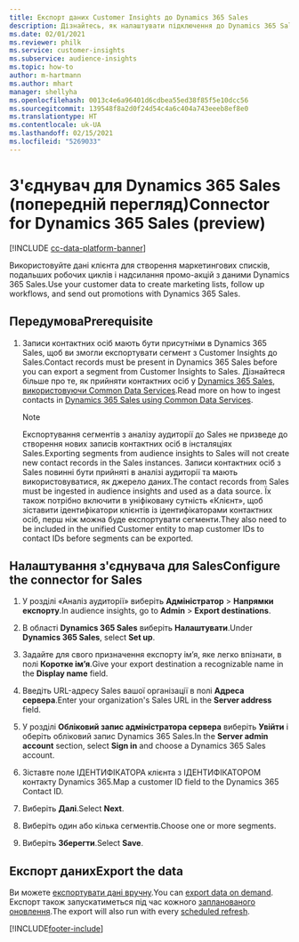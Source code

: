 ```yaml
---
title: Експорт даних Customer Insights до Dynamics 365 Sales
description: Дізнайтесь, як налаштувати підключення до Dynamics 365 Sales.
ms.date: 02/01/2021
ms.reviewer: philk
ms.service: customer-insights
ms.subservice: audience-insights
ms.topic: how-to
author: m-hartmann
ms.author: mhart
manager: shellyha
ms.openlocfilehash: 0013c4e6a96401d6cdbea55ed38f85f5e10dcc56
ms.sourcegitcommit: 139548f8a2d0f24d54c4a6c404a743eeeb8ef8e0
ms.translationtype: HT
ms.contentlocale: uk-UA
ms.lasthandoff: 02/15/2021
ms.locfileid: "5269033"
---
```

# <a name="connector-for-dynamics-365-sales-preview"></a><span data-ttu-id="9c694-103">З'єднувач для Dynamics 365 Sales (попередній перегляд)</span><span class="sxs-lookup"><span data-stu-id="9c694-103">Connector for Dynamics 365 Sales (preview)</span></span>

[!INCLUDE [cc-data-platform-banner](../includes/cc-data-platform-banner.md)]

<span data-ttu-id="9c694-104">Використовуйте дані клієнта для створення маркетингових списків, подальших робочих циклів і надсилання промо-акцій з даними Dynamics 365 Sales.</span><span class="sxs-lookup"><span data-stu-id="9c694-104">Use your customer data to create marketing lists, follow up workflows, and send out promotions with Dynamics 365 Sales.</span></span>

## <a name="prerequisite"></a><span data-ttu-id="9c694-105">Передумова</span><span class="sxs-lookup"><span data-stu-id="9c694-105">Prerequisite</span></span>

1. <span data-ttu-id="9c694-106">Записи контактних осіб мають бути присутніми в Dynamics 365 Sales, щоб ви змогли експортувати сегмент з Customer Insights до Sales.</span><span class="sxs-lookup"><span data-stu-id="9c694-106">Contact records must be present in Dynamics 365 Sales before you can export a segment from Customer Insights to Sales.</span></span> <span data-ttu-id="9c694-107">Дізнайтеся більше про те, як прийняти контактних осіб у [Dynamics 365 Sales, використовуючи Common Data Services](connect-power-query.md).</span><span class="sxs-lookup"><span data-stu-id="9c694-107">Read more on how to ingest contacts in [Dynamics 365 Sales using Common Data Services](connect-power-query.md).</span></span>

   > [!NOTE]
   > <span data-ttu-id="9c694-108">Експортування сегментів з аналізу аудиторії до Sales не призведе до створення нових записів контактних осіб в інсталяціях Sales.</span><span class="sxs-lookup"><span data-stu-id="9c694-108">Exporting segments from audience insights to Sales will not create new contact records in the Sales instances.</span></span> <span data-ttu-id="9c694-109">Записи контактних осіб з Sales повинні бути прийняті в аналізі аудиторії та мають використовуватися, як джерело даних.</span><span class="sxs-lookup"><span data-stu-id="9c694-109">The contact records from Sales must be ingested in audience insights and used as a data source.</span></span> <span data-ttu-id="9c694-110">Їх також потрібно включити в уніфіковану сутність «Клієнт», щоб зіставити ідентифікатори клієнтів із ідентифікаторами контактних осіб, перш ніж можна буде експортувати сегменти.</span><span class="sxs-lookup"><span data-stu-id="9c694-110">They also need to be included in the unified Customer entity to map customer IDs to contact IDs before segments can be exported.</span></span>

## <a name="configure-the-connector-for-sales"></a><span data-ttu-id="9c694-111">Налаштування з'єднувача для Sales</span><span class="sxs-lookup"><span data-stu-id="9c694-111">Configure the connector for Sales</span></span>

1. <span data-ttu-id="9c694-112">У розділі «Аналіз аудиторії» виберіть **Адміністратор** > **Напрямки експорту**.</span><span class="sxs-lookup"><span data-stu-id="9c694-112">In audience insights, go to **Admin** > **Export destinations**.</span></span>

1. <span data-ttu-id="9c694-113">В області **Dynamics 365 Sales** виберіть **Налаштувати**.</span><span class="sxs-lookup"><span data-stu-id="9c694-113">Under **Dynamics 365 Sales**, select **Set up**.</span></span>

1. <span data-ttu-id="9c694-114">Задайте для свого призначення експорту ім’я, яке легко впізнати, в полі **Коротке ім’я**.</span><span class="sxs-lookup"><span data-stu-id="9c694-114">Give your export destination a recognizable name in the **Display name** field.</span></span>

1. <span data-ttu-id="9c694-115">Введіть URL-адресу Sales вашої організації в полі **Адреса сервера**.</span><span class="sxs-lookup"><span data-stu-id="9c694-115">Enter your organization's Sales URL in the **Server address** field.</span></span>

1. <span data-ttu-id="9c694-116">У розділі **Обліковий запис адміністратора сервера** виберіть **Увійти** і оберіть обліковий запис Dynamics 365 Sales.</span><span class="sxs-lookup"><span data-stu-id="9c694-116">In the **Server admin account** section, select **Sign in** and choose a Dynamics 365 Sales account.</span></span>

1. <span data-ttu-id="9c694-117">Зіставте поле ІДЕНТИФІКАТОРА клієнта з ІДЕНТИФІКАТОРОМ контакту Dynamics 365.</span><span class="sxs-lookup"><span data-stu-id="9c694-117">Map a customer ID field to the Dynamics 365 Contact ID.</span></span>

1. <span data-ttu-id="9c694-118">Виберіть **Далі**.</span><span class="sxs-lookup"><span data-stu-id="9c694-118">Select **Next**.</span></span>

1. <span data-ttu-id="9c694-119">Виберіть один або кілька сегментів.</span><span class="sxs-lookup"><span data-stu-id="9c694-119">Choose one or more segments.</span></span>

1. <span data-ttu-id="9c694-120">Виберіть **Зберегти**.</span><span class="sxs-lookup"><span data-stu-id="9c694-120">Select **Save**.</span></span>

## <a name="export-the-data"></a><span data-ttu-id="9c694-121">Експорт даних</span><span class="sxs-lookup"><span data-stu-id="9c694-121">Export the data</span></span>

<span data-ttu-id="9c694-122">Ви можете [експортувати дані вручну](export-destinations.md).</span><span class="sxs-lookup"><span data-stu-id="9c694-122">You can [export data on demand](export-destinations.md).</span></span> <span data-ttu-id="9c694-123">Експорт також запускатиметься під час кожного [запланованого оновлення](system.md#schedule-tab).</span><span class="sxs-lookup"><span data-stu-id="9c694-123">The export will also run with every [scheduled refresh](system.md#schedule-tab).</span></span>


[!INCLUDE[footer-include](../includes/footer-banner.md)]
